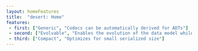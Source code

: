 ```yaml
---
layout: homeFeatures
title:  "desert: Home"
features:
 - first: ["Generic", "Codecs can be automatically derived for ADTs"]
 - second: ["Evolvable", "Enables the evolution of the data model while maintaining binary compatibility"]
 - third: ["Compact", "Optimizes for small serialized size"]
---
```

